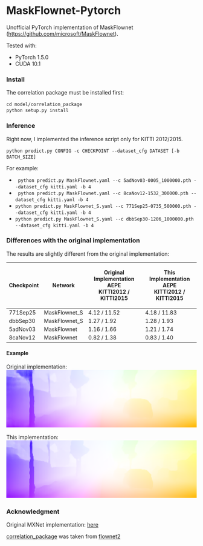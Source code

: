 # MaskFlownet-Pytorch
Unofficial PyTorch implementation of MaskFlownet (https://github.com/microsoft/MaskFlownet).

Tested with:
* PyTorch 1.5.0
* CUDA 10.1

### Install
The correlation package must be installed first:
```
cd model/correlation_package
python setup.py install
```

### Inference
Right now, I implemented the inference script only for KITTI 2012/2015.

```
python predict.py CONFIG -c CHECKPOINT --dataset_cfg DATASET [-b BATCH_SIZE]
```

For example:
* ``` python predict.py MaskFlownet.yaml --c 5adNov03-0005_1000000.pth --dataset_cfg kitti.yaml -b 4```
* ``` python predict.py MaskFlownet.yaml --c 8caNov12-1532_300000.pth --dataset_cfg kitti.yaml -b 4```
* ``` python predict.py MaskFlownet_S.yaml --c 771Sep25-0735_500000.pth --dataset_cfg kitti.yaml -b 4 ```
* ``` python predict.py MaskFlownet_S.yaml --c dbbSep30-1206_1000000.pth --dataset_cfg kitti.yaml -b 4 ```

### Differences with the original implementation
The results are slightly different from the original implementation:

| Checkpoint | Network | <p>Original Implementation AEPE <br> KITTI2012 / KITTI2015</p> | <p>This Implementation AEPE <br> KITTI2012 / KITTI2015</p> |
| --- | --- | --- | ---|
| 771Sep25 | MaskFlownet_S | 4.12 / 11.52 | 4.18 / 11.83 |
| dbbSep30 | MaskFlownet_S | 1.27 / 1.92 | 1.28 / 1.93 |
| 5adNov03 | MaskFlownet   | 1.16 / 1.66 | 1.21 / 1.74 |
| 8caNov12 | MaskFlownet   | 0.82 / 1.38 | 0.83 / 1.40 |
 
#### Example
Original implementation:
![original_visualization](./data/original-implementation.png)

This implementation:
![this_visualization](./data/this-implementation.png)

### Acknowledgment
Original MXNet implementation: [here](https://github.com/microsoft/MaskFlownet)

[correlation_package](model/correlation_package) was taken from [flownet2](https://github.com/NVIDIA/flownet2-pytorch/tree/master/networks/correlation_package)
